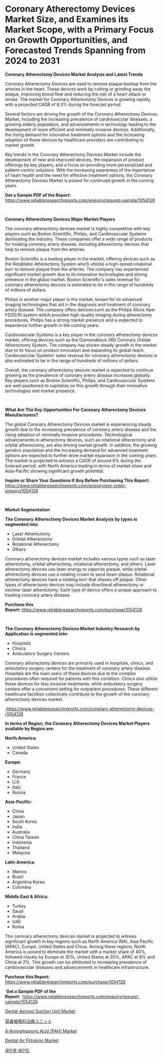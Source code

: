 <p><h1>Coronary Atherectomy Devices Market Size, and Examines its Market Scope, with a Primary Focus on Growth Opportunities, and Forecasted Trends Spanning from 2024 to 2031</h1></p><p><strong>Coronary Atherectomy Devices Market Analysis and Latest Trends</strong></p>
<p><p>Coronary Atherectomy Devices are used to remove plaque buildup from the arteries in the heart. These devices work by cutting or grinding away the plaque, improving blood flow and reducing the risk of a heart attack or stroke. The market for Coronary Atherectomy Devices is growing rapidly, with a projected CAGR of 8.3% during the forecast period.</p><p>Several factors are driving the growth of the Coronary Atherectomy Devices Market, including the increasing prevalence of cardiovascular diseases, a growing elderly population, and advancements in technology leading to the development of more efficient and minimally invasive devices. Additionally, the rising demand for innovative treatment options and the increasing adoption of these devices by healthcare providers are contributing to market growth.</p><p>Key trends in the Coronary Atherectomy Devices Market include the development of new and improved devices, the expansion of product offerings by key players, and a focus on providing more personalized and patient-centric solutions. With the increasing awareness of the importance of heart health and the need for effective treatment options, the Coronary Atherectomy Devices Market is poised for continued growth in the coming years.</p></p>
<p><strong>Get a Sample PDF of the Report:&nbsp;</strong> <a href="https://www.reliableresearchreports.com/enquiry/request-sample/1054128">https://www.reliableresearchreports.com/enquiry/request-sample/1054128</a></p>
<p>&nbsp;</p>
<p><strong>Coronary Atherectomy Devices Major Market Players</strong></p>
<p><p>The coronary atherectomy devices market is highly competitive with key players such as Boston Scientific, Philips, and Cardiovascular Systems dominating the industry. These companies offer a wide range of products for treating coronary artery disease, including atherectomy devices that help to remove plaque from the arteries.</p><p>Boston Scientific is a leading player in the market, offering devices such as the Rotablator Atherectomy System which utilizes a high-speed rotational burr to remove plaque from the arteries. The company has experienced significant market growth due to its innovative technologies and strong presence in the global market. Boston Scientific's sales revenue for coronary atherectomy devices is estimated to be in the range of hundreds of millions of dollars.</p><p>Philips is another major player in the market, known for its advanced imaging technologies that aid in the diagnosis and treatment of coronary artery disease. The company offers devices such as the Philips Allura Xper FD20/10 system which provides high-quality imaging during atherectomy procedures. Philips has a strong market presence and is expected to experience further growth in the coming years.</p><p>Cardiovascular Systems is a key player in the coronary atherectomy devices market, offering devices such as the Diamondback 360 Coronary Orbital Atherectomy System. The company has shown steady growth in the market due to its focus on product innovation and expanding its global reach. Cardiovascular Systems' sales revenue for coronary atherectomy devices is also estimated to be in the range of hundreds of millions of dollars.</p><p>Overall, the coronary atherectomy devices market is expected to continue growing as the prevalence of coronary artery disease increases globally. Key players such as Boston Scientific, Philips, and Cardiovascular Systems are well-positioned to capitalize on this growth through their innovative technologies and market presence.</p></p>
<p>&nbsp;</p>
<p><strong>What Are The Key Opportunities For Coronary Atherectomy Devices Manufacturers?</strong></p>
<p><p>The global Coronary Atherectomy Devices market is experiencing steady growth due to the increasing prevalence of coronary artery disease and the rising adoption of minimally invasive procedures. Technological advancements in atherectomy devices, such as rotational atherectomy and orbital atherectomy, are also driving market growth. In addition, the growing geriatric population and the increasing demand for advanced treatment options are expected to further drive market expansion in the coming years. The market is projected to witness a CAGR of around 6% during the forecast period, with North America leading in terms of market share and Asia-Pacific showing significant growth potential.</p></p>
<p><strong>Inquire or Share Your Questions If Any Before Purchasing This Report:</strong> <a href="https://www.reliableresearchreports.com/enquiry/pre-order-enquiry/1054128">https://www.reliableresearchreports.com/enquiry/pre-order-enquiry/1054128</a></p>
<p>&nbsp;</p>
<p><strong>Market Segmentation</strong></p>
<p><strong>The Coronary Atherectomy Devices Market Analysis by types is segmented into:</strong></p>
<p><ul><li>Laser Atherectomy</li><li>Orbital Atherectomy</li><li>Rotational Atherectomy</li><li>Others</li></ul></p>
<p><p>Coronary atherectomy devices market includes various types such as laser atherectomy, orbital atherectomy, rotational atherectomy, and others. Laser atherectomy devices use laser energy to vaporize plaque, while orbital atherectomy devices use a rotating crown to sand down plaque. Rotational atherectomy devices have a rotating burr that shaves off plaque. Other types of atherectomy devices may include directional atherectomy or excimer laser atherectomy. Each type of device offers a unique approach to treating coronary artery disease.</p></p>
<p><strong>Purchase this Report:&nbsp;</strong><a href="https://www.reliableresearchreports.com/purchase/1054128">https://www.reliableresearchreports.com/purchase/1054128</a></p>
<p>&nbsp;</p>
<p><strong>The Coronary Atherectomy Devices Market Industry Research by Application is segmented into:</strong></p>
<p><ul><li>Hospitals</li><li>Clinics</li><li>Ambulatory Surgery Centers</li></ul></p>
<p><p>Coronary atherectomy devices are primarily used in hospitals, clinics, and ambulatory surgery centers for the treatment of coronary artery disease. Hospitals are the main users of these devices due to the complex procedures often required for patients with this condition. Clinics also utilize these devices for less invasive treatments, while ambulatory surgery centers offer a convenient setting for outpatient procedures. These different healthcare facilities collectively contribute to the growth of the coronary atherectomy devices market.</p></p>
<p><a href="https://www.reliableresearchreports.com/coronary-atherectomy-devices-r1054128">&nbsp;https://www.reliableresearchreports.com/coronary-atherectomy-devices-r1054128</a></p>
<p><strong>In terms of Region, the Coronary Atherectomy Devices Market Players available by Region are:</strong></p>
<p>
    <p> <strong> North America: </strong>
        <ul>
            <li>United States</li>
            <li>Canada</li>
        </ul>
        </p> 
    <p> <strong> Europe: </strong>
        <ul>
            <li>Germany</li>
            <li>France</li>
            <li>U.K.</li>
            <li>Italy</li>
            <li>Russia</li>
        </ul>
        </p> 
    <p> <strong> Asia-Pacific: </strong>
        <ul>
            <li>China</li>
            <li>Japan</li>
            <li>South Korea</li>
            <li>India</li>
            <li>Australia</li>
            <li>China Taiwan</li>
            <li>Indonesia</li>
            <li>Thailand</li>
            <li>Malaysia</li>
        </ul>
        </p> 
    <p> <strong> Latin America: </strong>
        <ul>
            <li>Mexico</li>
            <li>Brazil</li>
            <li>Argentina Korea</li>
            <li>Colombia</li>
        </ul>
        </p> 
    <p> <strong> Middle East & Africa: </strong>
        <ul>
            <li>Turkey</li>
            <li>Saudi</li>
            <li>Arabia</li>
            <li>UAE</li>
            <li>Korea</li>
        </ul>
    </p>
    </p>
<p><p>The coronary atherectomy devices market is projected to witness significant growth in key regions such as North America (NA), Asia Pacific (APAC), Europe, United States and China. Among these regions, North America is poised to dominate the market with a market share of 40%, followed closely by Europe at 30%, United States at 20%, APAC at 8% and China at 2%. This growth can be attributed to increasing prevalence of cardiovascular diseases and advancements in healthcare infrastructure.</p></p>
<p><strong>Purchase this Report: </strong><a href="https://www.reliableresearchreports.com/purchase/1054128">https://www.reliableresearchreports.com/purchase/1054128</a></p>
<p>&nbsp;<strong>Get a Sample PDF of the Report:&nbsp;&nbsp;</strong><a href="https://www.reliableresearchreports.com/enquiry/request-sample/1054128">https://www.reliableresearchreports.com/enquiry/request-sample/1054128</a></p>
<p><strong></strong></p>
<p><p><a href="https://github.com/changoleonlaverguenzanoexiste/Market-Research-Report-List-3/blob/main/dental-aerosol-suction-unit-market.md">Dental Aerosol Suction Unit Market</a></p><p><a href="https://medium.com/@isabeleterson7845/2024%E5%B9%B4%E3%81%8B%E3%82%892031%E5%B9%B4%E3%81%BE%E3%81%A7%E3%81%AE%E6%9C%9F%E9%96%93%E3%81%AEent%E6%B2%BB%E7%99%82%E3%83%A6%E3%83%8B%E3%83%83%E3%83%88%E5%B8%82%E5%A0%B4%E5%88%86%E6%9E%90%E3%81%A8%E8%A6%8F%E6%A8%A1%E4%BA%88%E6%B8%AC-67ce0b0f2d87">耳鼻咽喉科治療ユニット</a></p><p><a href="https://issuu.com/reportprime-2/docs/4-aminohippuric-acid-pah-market-size-2030.pptx">4-Aminohippuric Acid (PAH) Market</a></p><p><a href="https://github.com/dimitrishawkinswaynenp91rgz/Market-Research-Report-List-2/blob/main/dental-air-filtration-market.md">Dental Air Filtration Market</a></p><p><a href="https://medium.com/@eltaroberts01/%ED%81%B4%EB%A6%B0%EB%A3%B8-%ED%8E%98%EC%9D%B8%ED%8A%B8-%EC%8B%9C%EC%9E%A5-%EC%8B%9C%EC%9E%A5-cagr-%EC%8B%9C%EC%9E%A5-%EB%8F%99%ED%96%A5-%EB%B0%8F-%EC%84%B1%EC%9E%A5-%EC%A0%84%EB%9E%B5%EC%97%90-%EB%8C%80%ED%95%9C-%ED%86%B5%EC%B0%B0%EB%A0%A5-b0657f1112eb">클린룸 페인트</a></p></p>